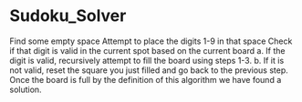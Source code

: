 # Sudoku_Solver
Find some empty space
Attempt to place the digits 1-9 in that space
Check if that digit is valid in the current spot based on the current board
 a. If the digit is valid, recursively attempt to fill the board using steps 1-3.
b. If it is not valid, reset the square you just filled and go back to the previous step.
Once the board is full by the definition of this algorithm we have found a solution.
